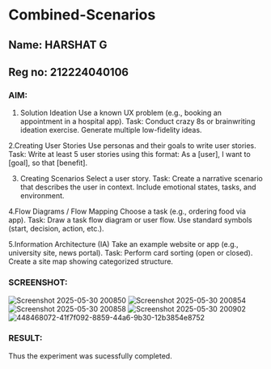 # Combined-Scenarios
## Name: HARSHAT G
## Reg no: 212224040106
### AIM:
1. Solution Ideation
Use a known UX problem (e.g., booking an appointment in a hospital app). Task: Conduct crazy 8s or brainwriting ideation exercise. Generate multiple low-fidelity ideas.

2.Creating User Stories
Use personas and their goals to write user stories. Task: Write at least 5 user stories using this format: As a [user], I want to [goal], so that [benefit].

3. Creating Scenarios
Select a user story. Task: Create a narrative scenario that describes the user in context. Include emotional states, tasks, and environment.

4.Flow Diagrams / Flow Mapping
Choose a task (e.g., ordering food via app). Task: Draw a task flow diagram or user flow. Use standard symbols (start, decision, action, etc.).

5.Information Architecture (IA)
Take an example website or app (e.g., university site, news portal). Task: Perform card sorting (open or closed). Create a site map showing categorized structure.

### SCREENSHOT:
![Screenshot 2025-05-30 200850](https://github.com/user-attachments/assets/c26f26fa-704b-4204-9e8b-ffbe102e865a)
![Screenshot 2025-05-30 200854](https://github.com/user-attachments/assets/b8924600-6787-4387-9da1-f8b81b95b7c7)
![Screenshot 2025-05-30 200858](https://github.com/user-attachments/assets/10b5c06a-3e78-4ef5-9ed9-119bd9f0bed6)
![Screenshot 2025-05-30 200902](https://github.com/user-attachments/assets/7475a90f-a178-4140-a3c9-7db47f5e335d)
![448468072-41f7f092-8859-44a6-9b30-12b3854e8752](https://github.com/user-attachments/assets/9fa3fd8d-be15-493c-aa89-2cfa39282f9c)

### RESULT:
Thus the experiment was sucessfully completed.
